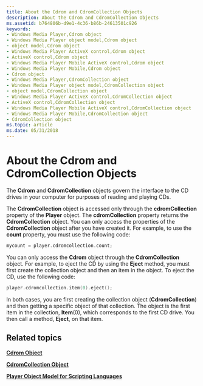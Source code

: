 ```yaml
---
title: About the Cdrom and CdromCollection Objects
description: About the Cdrom and CdromCollection Objects
ms.assetid: b764806b-d9e1-4c36-b86b-24613501c926
keywords:
- Windows Media Player,Cdrom object
- Windows Media Player object model,Cdrom object
- object model,Cdrom object
- Windows Media Player ActiveX control,Cdrom object
- ActiveX control,Cdrom object
- Windows Media Player Mobile ActiveX control,Cdrom object
- Windows Media Player Mobile,Cdrom object
- Cdrom object
- Windows Media Player,CdromCollection object
- Windows Media Player object model,CdromCollection object
- object model,CdromCollection object
- Windows Media Player ActiveX control,CdromCollection object
- ActiveX control,CdromCollection object
- Windows Media Player Mobile ActiveX control,CdromCollection object
- Windows Media Player Mobile,CdromCollection object
- CdromCollection object
ms.topic: article
ms.date: 05/31/2018
---
```


# About the Cdrom and CdromCollection Objects

The **Cdrom** and **CdromCollection** objects govern the interface to the CD drives in your computer for purposes of reading and playing CDs.

The **CdromCollection** object is accessed only through the **cdromCollection** property of the **Player** object. The **cdromCollection** property returns the **CdromCollection** object. You can only access the properties of the **CdromCollection** object after you have created it. For example, to use the **count** property, you must use the following code:


```C++
mycount = player.cdromcollection.count;
```



You can only access the **Cdrom** object through the **CdromCollection** object. For example, to eject the CD by using the **Eject** method, you must first create the collection object and then an item in the object. To eject the CD, use the following code:


```C++
player.cdromcollection.item(0).eject();
```



In both cases, you are first creating the collection object (**CdromCollection**) and then getting a specific object of that collection. The object is the first item in the collection, **Item**(0), which corresponds to the first CD drive. You then call a method, **Eject**, on that item.

## Related topics

<dl> <dt>

[**Cdrom Object**](cdrom-object.md)
</dt> <dt>

[**CdromCollection Object**](cdromcollection-object.md)
</dt> <dt>

[**Player Object Model for Scripting Languages**](player-object-model-for-scripting-languages.md)
</dt> </dl>

 

 




